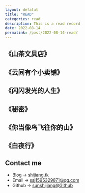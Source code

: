 ```yaml
---
layout: defalut
title: "READ"
categories: read
description: This is a read record
date: 2022-08-14 
permalink: /post/2022-08-14-read/
---
```


## 《山茶文具店》

## 《云间有个小卖铺》

## 《闪闪发光的人生》

## 《秘密》

## 《你当像鸟飞往你的山》

## 《白夜行》



## Contact me
- Blog -> [shijiang.tk](https://shijiang.tk)
- Email -> <ssj1595329871@qq.com>
- Github -> [sunshijiang@Github](https://github.com/sunshijiang)

